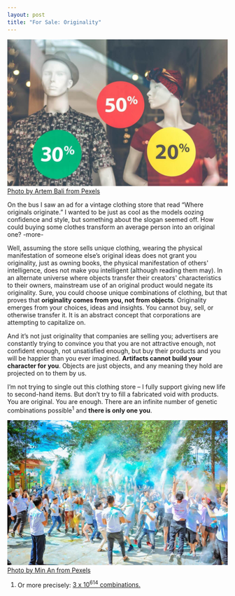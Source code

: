 ```yaml
---
layout: post
title: "For Sale: Originality"
---
```


![Clothing sale in window](/images/clothing-sale.jpeg)
[Photo by Artem Bali from Pexels](https://www.pexels.com/photo/men-s-gray-and-black-button-up-shirt-on-mannequin-1086711/)

On the bus I saw an ad for a vintage clothing store that read “Where originals originate.” I wanted to be just as cool as the models oozing confidence and style, but something about the slogan seemed off. How could buying some clothes transform an average person into an original one?
-more-

Well, assuming the store sells unique clothing, wearing the physical manifestation of someone else’s original ideas does not grant you originality, just as owning books, the physical manifestation of others' intelligence, does not make you intelligent (although reading them may). In an alternate universe where objects transfer their creators' characteristics to their owners, mainstream use of an original product would negate its originality. Sure, you could choose unique combinations of clothing, but that proves that **originality comes from you, not from objects**. Originality emerges from your choices, ideas and insights. You cannot buy, sell, or otherwise transfer it. It is an abstract concept that corporations are attempting to capitalize on.

And it’s not just originality that companies are selling you; advertisers are constantly trying to convince you that you are not attractive enough, not confident enough, not unsatisfied enough, but buy their products and you will be happier than you ever imagined. **Artifacts cannot build your character for you**. Objects are just objects, and any meaning they hold are projected on to them by us.

I’m not trying to single out this clothing store – I fully support giving new life to second-hand items. But don’t try to fill a fabricated void with products. You are original. You are enough. There are an infinite number of genetic combinations possible<sup>1</sup> and **there is only one you**.

![Crowd of celebrating children](/images/happy-crowd.jpeg)
[Photo by Min An from Pexels](https://www.pexels.com/photo/people-throwing-blue-powder-at-daytime-1157557/)

1. Or more precisely: [3 x 10<sup>614</sup> combinations.](https://www.quora.com/How-many-combinations-of-DNA-can-a-human-embody)


	

